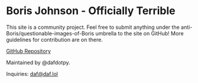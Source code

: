 # Boris Johnson - Officially Terrible

This site is a community project. Feel free to submit anything under the anti-Boris/questionable-images-of-Boris umbrella to the site on GitHub! More guidelines for contribution are on there.

[GitHub Repository](https://github.com/dxf/borisjohnson.wtf)

Maintained by @dafdotpy.

Inquiries: daf@daf.lol


